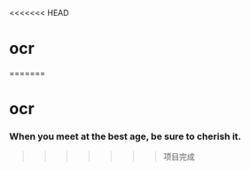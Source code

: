 <<<<<<< HEAD
# ocr
=======
# ocr

###  When you meet at the best age, be sure to cherish it.
>>>>>>> 项目完成
